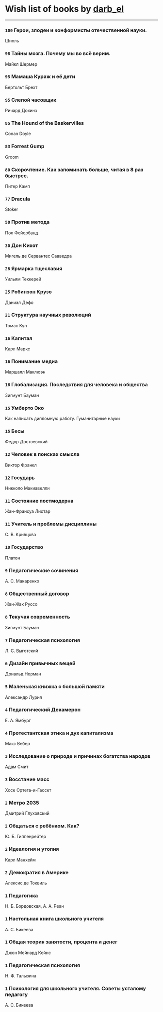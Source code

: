 # Wish list of books by [darb_el](http://vk.com/id184135339)
---

### `100` Герои, злодеи и конформисты отечественной науки.
Шноль

### `98` Тайны мозга. Почему мы во всё верим.
Майкл Шермер

### `95` Мамаша Кураж и её дети
Бертольт Брехт

### `95` Слепой часовщик
Ричард Докинз

### `85` The Hound of the Baskervilles
Conan Doyle

### `83` Forrest Gump
Groom

### `80` Скорочтение. Как запоминать больше, читая в 8 раз быстрее.
Питер Камп

### `77` Dracula
Stoker

### `50` Против метода
Пол Фейербанд

### `30` Дон Кихот
Мигель де Сервантес Сааведра

### `28` Ярмарка тщеславия
Уильям Теккерей

### `25` Робинзон Крузо
Даниэл Дефо

### `21` Структура научных революций
Томас Кун

### `16` Капитал
Карл Маркс

### `16` Понимание медиа
Маршалл Маклюэн

### `16` Глобализация. Последствия для человека и общества
Зигмунт Бауман

### `15` Умберто Эко
Как написать дипломную работу. Гуманитарные науки

### `15` Бесы
Федор Достоевский

### `12` Человек в поисках смысла
Виктор Франкл

### `12` Государь
Никколо Макиавелли

### `11` Состояние постмодерна
Жан-Франсуа Лиотар

### `11` Учитель и проблемы дисциплины
С. В. Кривцова

### `10` Государство
Платон

### `9` Педагогические сочинения
А. С. Макаренко

### `8` Общественный договор
Жан-Жак Руссо

### `8` Текучая современность
Зигмунт Бауман

### `7` Педагогическая психология
Л. С. Выготский

### `6` Дизайн привычных вещей
Дональд Норман

### `5` Маленькая книжка о большой памяти
Александр Лурия

### `4` Педагогический Декамерон
Е. А. Ямбург

### `4` Протестантская этика и дух капитализма
Макс Вебер

### `3` Исследование о природе и причинах богатства народов
Адам Смит

### `3` Восстание масс
Хосе Ортега-и-Гассет

### `2` Метро 2035
Дмитрий Глуховский

### `2` Общаться с ребёнком. Как?
Ю. Б. Гиппенрейтер

### `2` Идеалогия и утопия
Карл Манхейм

### `2` Демократия в Америке
Алексис де Токвиль

### `1` Педагогика
Н. Б. Бордовская, А. А. Реан

### `1` Настольная книга школьного учителя
А. С. Бикеева

### `1` Общая теория занятости, процента и денег
Джон Мейнард Кейнс

### `1` Педагогическая психология
Н. Ф. Талызина

### `1` Психология для школьного учителя. Советы усталому педагогу
А. С. Бикеева

